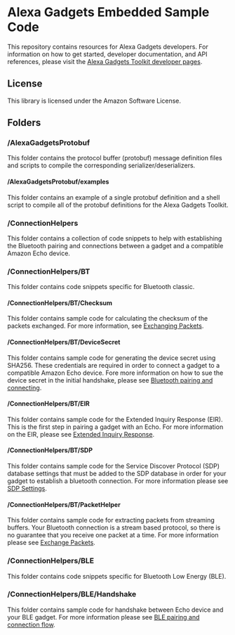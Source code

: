 # Alexa Gadgets Embedded Sample Code

This repository contains resources for Alexa Gadgets developers. For information on how to get started, developer documentation, and API references, please visit the [Alexa Gadgets Toolkit developer pages](https://developer.amazon.com/docs/alexa-gadgets-toolkit/understand-alexa-gadgets-toolkit.html).

## License

This library is licensed under the Amazon Software License.

## Folders
### /AlexaGadgetsProtobuf

This folder contains the protocol buffer (protobuf) message definition files and scripts to compile the corresponding serializer/deserializers.

#### /AlexaGadgetsProtobuf/examples

This folder contains an example of a single protobuf definition and a shell script to compile all of the protobuf definitions for the Alexa Gadgets Toolkit.

### /ConnectionHelpers

This folder contains a collection of code snippets to help with establishing the Bluetooth pairing and connections between a gadget and a compatible Amazon Echo device.

### /ConnectionHelpers/BT

This folder contains code snippets specific for Bluetooth classic.


#### /ConnectionHelpers/BT/Checksum

This folder contains sample code for calculating the checksum of the packets exchanged. For more information, see [Exchanging Packets](https://developer.amazon.com/docs/alexa-gadgets-toolkit/packet-classic-bluetooth.html).

#### /ConnectionHelpers/BT/DeviceSecret

This folder contains sample code for generating the device secret using SHA256. These credentials are required in order to connect a gadget to a compatible Amazon Echo device. Fore more information on how to sue the device secret in the initial handshake, please see [Bluetooth pairing and connecting](https://developer.amazon.com/docs/alexa-gadgets-toolkit/classic-bluetooth-pair-connect.html).

#### /ConnectionHelpers/BT/EIR

This folder contains sample code for the Extended Inquiry Response (EIR). This is the first step in pairing a gadget with an Echo. For more information on the EIR, please see [Extended Inquiry Response](https://developer.amazon.com/docs/alexa-gadgets-toolkit/classic-bluetooth-settings.html#eir).

#### /ConnectionHelpers/BT/SDP

This folder contains sample code for the Service Discover Protocol (SDP) database settings that must be added to the SDP database in order for your gadget to establish a bluetooth connection. For more information please see [SDP Settings](https://developer.amazon.com/docs/alexa-gadgets-toolkit/classic-bluetooth-settings.html#sdp-database).

#### /ConnectionHelpers/BT/PacketHelper

This folder contains sample code for extracting packets from streaming buffers. Your Bluetooth connection is a stream based protocol, so there is no guarantee that you receive one packet at a time. For more information please see [Exchange Packets](https://developer.amazon.com/docs/alexa-gadgets-toolkit/packet-classic-bluetooth.html).

### /ConnectionHelpers/BLE

This folder contains code snippets specific for Bluetooth Low Energy (BLE). 

### /ConnectionHelpers/BLE/Handshake

This folder contains sample code for handshake between Echo device and your BLE gadget. For more information please see [BLE pairing and connection flow](https://developer.amazon.com/docs/alexa-gadgets-toolkit/bluetooth-le-pair-connect.html).
